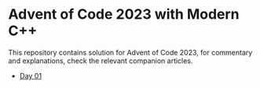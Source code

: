 # Advent of Code 2023 with Modern C++

This repository contains solution for Advent of Code 2023, for commentary and explanations, check the relevant companion articles.

- [Day 01](https://open.substack.com/pub/simontoth/p/daily-bite-of-c-advent-of-code-day?r=1g4l8a&utm_campaign=post&utm_medium=web)